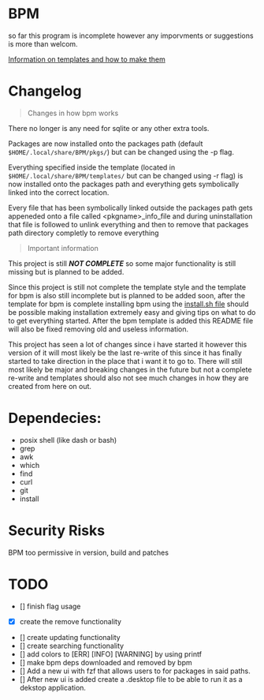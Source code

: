 # BPM
so far this program is incomplete however any imporvments or suggestions is more than welcom.

[Information on templates and how to make them](https://github.com/amonull/BPM/tree/main/templates)

# Changelog

> Changes in how bpm works

There no longer is any need for sqlite or any other extra tools.

Packages are now installed onto the packages path (default `$HOME/.local/share/BPM/pkgs/`) but can be changed using the -p flag.

Everything specified inside the template (located in `$HOME/.local/share/BPM/templates/` but can be changed using -r flag) is now installed onto the packages path and everything gets symbolically linked into the correct location.

Every file that has been symbolically linked outside the packages path gets appeneded onto a file called \<pkgname\>_info_file and during uninstallation that file is followed to unlink everything and then to remove that packages path directory completly to remove everything

> Important information

This project is still ***NOT COMPLETE*** so some major functionality is still missing but is planned to be added.

Since this project is still not complete the template style and the template for bpm is also still incomplete but is planned to be added soon, after the template for bpm is complete installing bpm using the [install.sh file](https://github.com/amonull/BPM/blob/main/install.sh) should be possible making installation extremely easy and giving tips on what to do to get everything started. After the bpm template is added this README file will also be fixed removing old and useless information.

This project has seen a lot of changes since i have started it however this version of it will most likely be the last re-write of this since it has finally started to take direction in the place that i want it to go to. There will still most likely be major and breaking changes in the future but not a complete re-write and templates should also not see much changes in how they are created from here on out.

# Dependecies:
- posix shell (like dash or bash)
- grep
- awk
- which
- find
- curl
- git
- install

# Security Risks

BPM too permissive in version, build and patches

# TODO

- [] finish flag usage
- [x] create the remove functionality
- [] create updating functionality
- [] create searching functionality
- [] add colors to \[ERR\] \[INFO\] \[WARNING\] by using printf
- [] make bpm deps downloaded and removed by bpm
- [] Add a new ui with fzf that allows users to for packages in said paths.
- [] After new ui is added create a .desktop file to be able to run it as a dekstop application.
